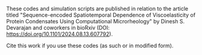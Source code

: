 These codes and simulation scripts are published in relation to the article titled "Sequence-encoded Spatiotemporal Dependence of Viscoelasticity of Protein Condensates Using Computational Microrheology" by Dinesh S. Devarajan and coworkers in bioRxiv (DOI: https://doi.org/10.1101/2024.08.13.607792).

Cite this work if you use these codes (as such or in modified form).
